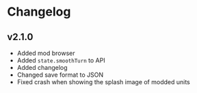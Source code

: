 # Changelog

## v2.1.0

- Added mod browser
- Added `state.smoothTurn` to API
- Added changelog
- Changed save format to JSON
- Fixed crash when showing the splash image of modded units
